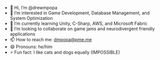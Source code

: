 - 👋 Hi, I’m @drewmpopa
- 👀 I’m interested in Game Development, Database Management, and System Optimization
- 🌱 I’m currently learning Unity, C-Sharp, AWS, and Microsoft Fabric
- 💞️ I’m looking to collaborate on game jams and neurodivergent friendly applications
- 📫 How to reach me: dmpopa@pme.me
- 😄 Pronouns: he/him
- ⚡ Fun fact:  I like cats and dogs equally (IMPOSSIBLE)

<!---
drewmpopa/drewmpopa is a ✨ special ✨ repository because its `README.md` (this file) appears on your GitHub profile.
You can click the Preview link to take a look at your changes.
--->

